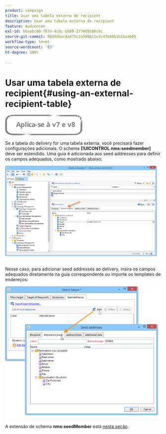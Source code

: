 ```yaml
---
product: campaign
title: Usar uma tabela externa de recipient
description: Usar uma tabela externa de recipient
feature: Audiences
exl-id: b6aabc68-707d-4c6c-b008-277609166c6c
source-git-commit: 9839dbacda475c2a586811e3c4f686b1b1baab05
workflow-type: tm+mt
source-wordcount: '83'
ht-degree: 100%

---
```


# Usar uma tabela externa de recipient{#using-an-external-recipient-table}

![](../../assets/common.svg)

Se a tabela do delivery for uma tabela externa, você precisará fazer configurações adicionais. O schema **[!UICONTROL nms:seedmember]** deve ser estendido. Uma guia é adicionada aos seed addresses para definir os campos adequados, como mostrado abaixo:

![](assets/s_ncs_user_seedlist_new_tab.png)

Nesse caso, para adicionar seed addresses ao delivery, insira os campos adequados diretamente na guia correspondente ou importe os templates de endereços:

![](assets/s_ncs_user_seedlist_add_new_tab.png)

A extensão de schema **nms:seedMember** está [nesta seção](../../configuration/using/seed-addresses.md).
